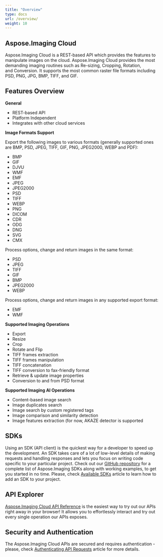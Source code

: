 ```yaml
---
title: "Overview"
type: docs
url: /overview/
weight: 10
---
```


## **Aspose.Imaging Cloud**

Aspose.Imaging Cloud is a REST-based API which provides the features to manipulate images on the cloud. Aspose.Imaging Cloud provides the most demanding imaging routines such as Re-sizing, Cropping, Rotation, and Conversion. It supports the most common raster file formats including PSD, PNG, JPG, BMP, TIFF, and GIF.

## **Features Overview**

**General**

- REST-based API
- Platform Independent
- Integrates with other cloud services

**Image Formats Support** 

Export the following images to various formats (generally supported ones are BMP, PSD, JPEG, TIFF, GIF, PNG, JPEG2000, WEBP and PDF):

- BMP
- GIF
- DJVU
- WMF
- EMF
- JPEG
- JPEG2000
- PSD
- TIFF
- WEBP
- PNG
- DICOM
- CDR
- ODG
- DNG
- SVG
- CMX

Process options, change and return images in the same format:

- PSD
- JPEG
- TIFF
- GIF
- BMP
- JPEG2000
- WEBP

Process options, change and return images in any supported export format:

- EMF
- WMF

**Supported Imaging Operations**

- Export
- Resize
- Crop
- Rotate and Flip
- TIFF frames extraction
- TIFF frames manipulation
- TIFF concatenation
- TIFF conversion to fax-friendly format
- Retrieve & update image properties
- Conversion to and from PSD format

**Supported Imaging AI Operations**

- Content-based image search
- Image duplicates search
- Image search by custom registered tags
- Image comparison and similarity detection
- Image features extraction (for now, AKAZE detector is supported

## **SDKs**

Using an SDK (API client) is the quickest way for a developer to speed up the development. An SDK takes care of a lot of low-level details of making requests and handling responses and lets you focus on writing code specific to your particular project. Check out our [GitHub repository](https://github.com/aspose-imaging-cloud) for a complete list of Aspose.Imaging SDKs along with working examples, to get you started in no time. Please, check [Available SDKs](/available-sdks/) article to learn how to add an SDK to your project.

## **API Explorer**

[Aspose.Imaging Cloud API Reference](https://apireference.aspose.cloud/imaging/) is the easiest way to try out our APIs right away in your browser! It allows you to effortlessly interact and try out every single operation our APIs exposes.

## **Security and Authentication**

The Aspose.Imaging Cloud APIs are secured and requires authentication - please, check [Authenticating API Requests](https://docs.aspose.cloud/total/getting-started/rest-api-overview/authenticating-api-requests/) article for more details.

